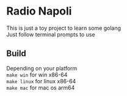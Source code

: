 # Radio Napoli
This is just a toy project to learn some golang \
Just follow terminal prompts to use

## Build
Depending on your platform \
```make win``` for win x86-64 \
```make linux``` for linux x86-64 \
```make mac``` for mac os arm64